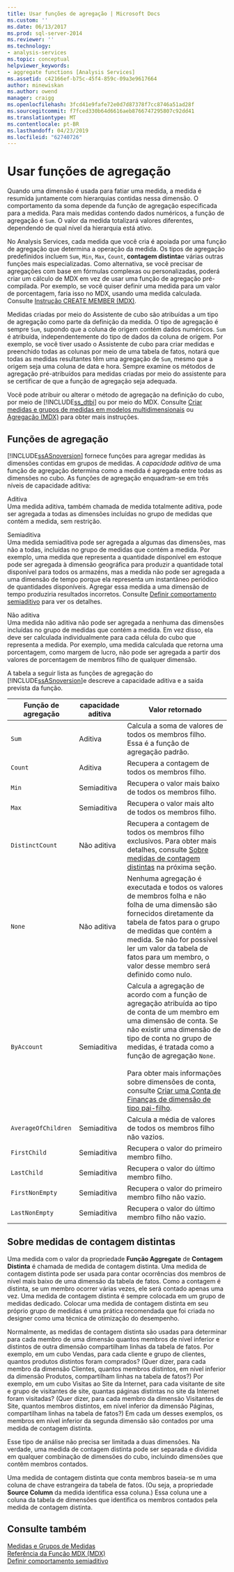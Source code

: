```yaml
---
title: Usar funções de agregação | Microsoft Docs
ms.custom: ''
ms.date: 06/13/2017
ms.prod: sql-server-2014
ms.reviewer: ''
ms.technology:
- analysis-services
ms.topic: conceptual
helpviewer_keywords:
- aggregate functions [Analysis Services]
ms.assetid: c42166ef-b75c-45f4-859c-09a3e9617664
author: minewiskan
ms.author: owend
manager: craigg
ms.openlocfilehash: 3fcd41e9fafe72e0d7d87378f7cc8746a51ad28f
ms.sourcegitcommit: f7fced330b64d6616aeb8766747295807c92dd41
ms.translationtype: MT
ms.contentlocale: pt-BR
ms.lasthandoff: 04/23/2019
ms.locfileid: "62740726"
---
```

# <a name="use-aggregate-functions"></a>Usar funções de agregação
  Quando uma dimensão é usada para fatiar uma medida, a medida é resumida juntamente com hierarquias contidas nessa dimensão. O comportamento da soma depende da função de agregação especificada para a medida. Para mais medidas contendo dados numéricos, a função de agregação é `Sum`. O valor da medida totalizará valores diferentes, dependendo de qual nível da hierarquia está ativo.  
  
 No Analysis Services, cada medida que você cria é apoiada por uma função de agregação que determina a operação da medida. Os tipos de agregação predefinidos incluem `Sum`, `Min`, `Max`, `Count`, **contagem distinta**e várias outras funções mais especializadas. Como alternativa, se você precisar de agregações com base em fórmulas complexas ou personalizadas, poderá criar um cálculo de MDX em vez de usar uma função de agregação pré-compilada. Por exemplo, se você quiser definir uma medida para um valor de porcentagem, faria isso no MDX, usando uma medida calculada. Consulte [Instrução CREATE MEMBER &#40;MDX&#41;](/sql/mdx/mdx-data-definition-create-member).  
  
 Medidas criadas por meio do Assistente de cubo são atribuídas a um tipo de agregação como parte da definição da medida. O tipo de agregação é sempre `Sum`, supondo que a coluna de origem contém dados numéricos. `Sum` é atribuída, independentemente do tipo de dados da coluna de origem. Por exemplo, se você tiver usado o Assistente de cubo para criar medidas e preenchido todas as colunas por meio de uma tabela de fatos, notará que todas as medidas resultantes têm uma agregação de `Sum`, mesmo que a origem seja uma coluna de data e hora. Sempre examine os métodos de agregação pré-atribuídos para medidas criadas por meio do assistente para se certificar de que a função de agregação seja adequada.  
  
 Você pode atribuir ou alterar o método de agregação na definição do cubo, por meio de [!INCLUDE[ss_dtbi](../../includes/ss-dtbi-md.md)] ou por meio do MDX. Consulte [Criar medidas e grupos de medidas em modelos multidimensionais](create-measures-and-measure-groups-in-multidimensional-models.md) ou [Agregação &#40;MDX&#41;](/sql/mdx/aggregate-mdx) para obter mais instruções.  
  
##  <a name="AggFunction"></a> Funções de agregação  
 [!INCLUDE[ssASnoversion](../../../includes/ssasnoversion-md.md)] fornece funções para agregar medidas às dimensões contidas em grupos de medidas. A *capacidade aditiva* de uma função de agregação determina como a medida é agregada entre todas as dimensões no cubo. As funções de agregação enquadram-se em três níveis de capacidade aditiva:  
  
 Aditiva  
 Uma medida aditiva, também chamada de medida totalmente aditiva, pode ser agregada a todas as dimensões incluídas no grupo de medidas que contém a medida, sem restrição.  
  
 Semiaditiva  
 Uma medida semiaditiva pode ser agregada a algumas das dimensões, mas não a todas, incluídas no grupo de medidas que contém a medida. Por exemplo, uma medida que representa a quantidade disponível em estoque pode ser agregada à dimensão geográfica para produzir a quantidade total disponível para todos os armazéns, mas a medida não pode ser agregada a uma dimensão de tempo porque ela representa um instantâneo periódico de quantidades disponíveis. Agregar essa medida a uma dimensão de tempo produziria resultados incorretos. Consulte [Definir comportamento semiaditivo](define-semiadditive-behavior.md) para ver os detalhes.  
  
 Não aditiva  
 Uma medida não aditiva não pode ser agregada a nenhuma das dimensões incluídas no grupo de medidas que contém a medida. Em vez disso, ela deve ser calculada individualmente para cada célula do cubo que representa a medida. Por exemplo, uma medida calculada que retorna uma porcentagem, como margem de lucro, não pode ser agregada a partir dos valores de porcentagem de membros filho de qualquer dimensão.  
  
 A tabela a seguir lista as funções de agregação do [!INCLUDE[ssASnoversion](../../../includes/ssasnoversion-md.md)]e descreve a capacidade aditiva e a saída prevista da função.  
  
|Função de agregação|capacidade aditiva|Valor retornado|  
|--------------------------|----------------|--------------------|  
|`Sum`|Aditiva|Calcula a soma de valores de todos os membros filho. Essa é a função de agregação padrão.|  
|`Count`|Aditiva|Recupera a contagem de todos os membros filho.|  
|`Min`|Semiaditiva|Recupera o valor mais baixo de todos os membros filho.|  
|`Max`|Semiaditiva|Recupera o valor mais alto de todos os membros filho.|  
|`DistinctCount`|Não aditiva|Recupera a contagem de todos os membros filho exclusivos. Para obter mais detalhes, consulte [Sobre medidas de contagem distintas](use-aggregate-functions.md#bkmk_distinct) na próxima seção.|  
|`None`|Não aditiva|Nenhuma agregação é executada e todos os valores de membros folha e não folha de uma dimensão são fornecidos diretamente da tabela de fatos para o grupo de medidas que contém a medida. Se não for possível ler um valor da tabela de fatos para um membro, o valor desse membro será definido como nulo.|  
|`ByAccount`|Semiaditiva|Calcula a agregação de acordo com a função de agregação atribuída ao tipo de conta de um membro em uma dimensão de conta. Se não existir uma dimensão de tipo de conta no grupo de medidas, é tratada como a função de agregação `None`.<br /><br /> Para obter mais informações sobre dimensões de conta, consulte [Criar uma Conta de Finanças de dimensão de tipo pai-filho](database-dimensions-finance-account-of-parent-child-type.md).|  
|`AverageOfChildren`|Semiaditiva|Calcula a média de valores de todos os membros filho não vazios.|  
|`FirstChild`|Semiaditiva|Recupera o valor do primeiro membro filho.|  
|`LastChild`|Semiaditiva|Recupera o valor do último membro filho.|  
|`FirstNonEmpty`|Semiaditiva|Recupera o valor do primeiro membro filho não vazio.|  
|`LastNonEmpty`|Semiaditiva|Recupera o valor do último membro filho não vazio.|  
  
##  <a name="bkmk_distinct"></a> Sobre medidas de contagem distintas  
 Uma medida com o valor da propriedade **Função Aggregate** de **Contagem Distinta** é chamada de medida de contagem distinta. Uma medida de contagem distinta pode ser usada para contar ocorrências dos membros de nível mais baixo de uma dimensão da tabela de fatos. Como a contagem é distinta, se um membro ocorrer várias vezes, ele será contado apenas uma vez. Uma medida de contagem distinta é sempre colocada em um grupo de medidas dedicado. Colocar uma medida de contagem distinta em seu próprio grupo de medidas é uma prática recomendada que foi criada no designer como uma técnica de otimização do desempenho.  
  
 Normalmente, as medidas de contagem distinta são usadas para determinar para cada membro de uma dimensão quantos membros de nível inferior e distintos de outra dimensão compartilham linhas da tabela de fatos. Por exemplo, em um cubo Vendas, para cada cliente e grupo de clientes, quantos produtos distintos foram comprados? (Quer dizer, para cada membro da dimensão Clientes, quantos membros distintos, em nível inferior da dimensão Produtos, compartilham linhas na tabela de fatos?) Por exemplo, em um cubo Visitas ao Site da Internet, para cada visitante de site e grupo de visitantes de site, quantas páginas distintas no site da Internet foram visitadas? (Quer dizer, para cada membro da dimensão Visitantes de Site, quantos membros distintos, em nível inferior da dimensão Páginas, compartilham linhas na tabela de fatos?) Em cada um desses exemplos, os membros em nível inferior da segunda dimensão são contados por uma medida de contagem distinta.  
  
 Esse tipo de análise não precisa ser limitada a duas dimensões. Na verdade, uma medida de contagem distinta pode ser separada e dividida em qualquer combinação de dimensões do cubo, incluindo dimensões que contêm membros contados.  
  
 Uma medida de contagem distinta que conta membros baseia-se m uma coluna de chave estrangeira da tabela de fatos. (Ou seja, a propriedade **Source Column** da medida identifica essa coluna.) Essa coluna une a coluna da tabela de dimensões que identifica os membros contados pela medida de contagem distinta.  
  
## <a name="see-also"></a>Consulte também  
 [Medidas e Grupos de Medidas](measures-and-measure-groups.md)   
 [Referência da Função MDX &#40;MDX&#41;](/sql/mdx/mdx-function-reference-mdx)   
 [Definir comportamento semiaditivo](define-semiadditive-behavior.md)  
  
  
